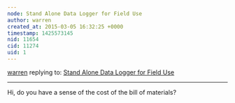 ```yaml
---
node: Stand Alone Data Logger for Field Use
author: warren
created_at: 2015-03-05 16:32:25 +0000
timestamp: 1425573145
nid: 11654
cid: 11274
uid: 1
---
```




[warren](../profile/warren) replying to: [Stand Alone Data Logger for Field Use](../notes/bhickman/03-05-2015/stand-alone-data-logger-for-field-use)

----
Hi, do you have a sense of the cost of the bill of materials?